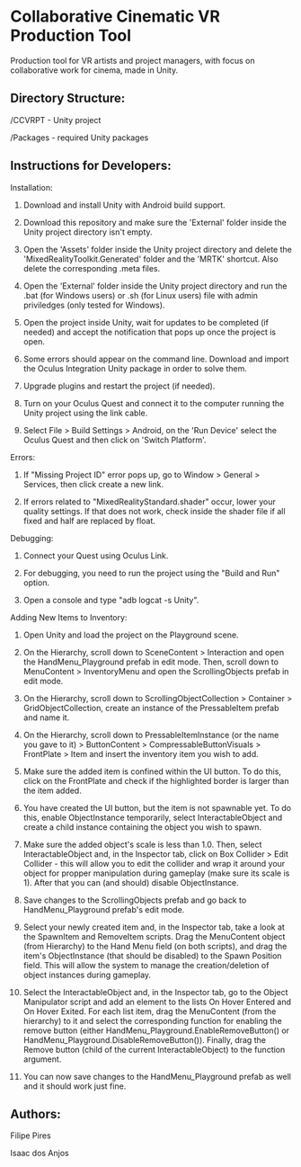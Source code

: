 # Collaborative Cinematic VR Production Tool
Production tool for VR artists and project managers, with focus on collaborative work for cinema, made in Unity.

## Directory Structure:

/CCVRPT   - Unity project 

/Packages - required Unity packages

## Instructions for Developers:

Installation:

1. Download and install Unity with Android build support.

2. Download this repository and make sure the 'External' folder inside the Unity project directory isn't empty.

3. Open the 'Assets' folder inside the Unity project directory and delete the 'MixedRealityToolkit.Generated' folder and the 'MRTK' shortcut. Also delete the corresponding .meta files.

4. Open the 'External' folder inside the Unity project directory and run the .bat (for Windows users) or .sh (for Linux users) file with admin priviledges (only tested for Windows).

5. Open the project inside Unity, wait for updates to be completed (if needed) and accept the notification that pops up once the project is open.

6. Some errors should appear on the command line. Download and import the Oculus Integration Unity package in order to solve them.

7. Upgrade plugins and restart the project (if needed).

8. Turn on your Oculus Quest and connect it to the computer running the Unity project using the link cable.

9. Select File > Build Settings > Android, on the 'Run Device' select the Oculus Quest and then click on 'Switch Platform'.

Errors:

1. If "Missing Project ID" error pops up, go to Window > General > Services, then click create a new link.

2. If errors related to "MixedRealityStandard.shader" occur, lower your quality settings. If that does not work, check inside the shader file if all fixed<X> and half<X> are replaced by float<X>.

Debugging:

1. Connect your Quest using Oculus Link.

2. For debugging, you need to run the project using the "Build and Run" option.

3. Open a console and type "adb logcat -s Unity".

Adding New Items to Inventory:

1. Open Unity and load the project on the Playground scene.

2. On the Hierarchy, scroll down to SceneContent > Interaction and open the HandMenu_Playground prefab in edit mode. Then, scroll down to MenuContent > InventoryMenu and open the ScrollingObjects prefab in edit mode. 

3. On the Hierarchy, scroll down to ScrollingObjectCollection > Container > GridObjectCollection, create an instance of the PressableItem prefab and name it.

4. On the Hierarchy, scroll down to PressableItemInstance (or the name you gave to it) > ButtonContent > CompressableButtonVisuals > FrontPlate > Item and insert the inventory item you wish to add.

5. Make sure the added item is confined within the UI button. To do this, click on the FrontPlate and check if the highlighted border is larger than the item added.

6. You have created the UI button, but the item is not spawnable yet. To do this, enable ObjectInstance temporarily, select InteractableObject and create a child instance containing the object you wish to spawn.

7. Make sure the added object's scale is less than 1.0. Then, select InteractableObject and, in the Inspector tab, click on Box Collider > Edit Collider - this will allow you to edit the collider and wrap it around your object for propper manipulation during gameplay (make sure its scale is 1). After that you can (and should) disable ObjectInstance.

8. Save changes to the ScrollingObjects prefab and go back to HandMenu_Playground prefab's edit mode.

9. Select your newly created item and, in the Inspector tab, take a look at the SpawnItem and RemoveItem scripts. Drag the MenuContent object (from Hierarchy) to the Hand Menu field (on both scripts), and drag the item's ObjectInstance (that should be disabled) to the Spawn Position field. This will allow the system to manage the creation/deletion of object instances during gameplay.

10. Select the InteractableObject and, in the Inspector tab, go to the Object Manipulator script and add an element to the lists On Hover Entered and On Hover Exited. For each list item, drag the MenuContent (from the hierarchy) to it and select the corresponding function for enabling the remove button (either HandMenu_Playground.EnableRemoveButton() or HandMenu_Playground.DisableRemoveButton()). Finally, drag the Remove button (child of the current InteractableObject) to the function argument. 

11. You can now save changes to the HandMenu_Playground prefab as well and it should work just fine.

## Authors:

Filipe Pires

Isaac dos Anjos
